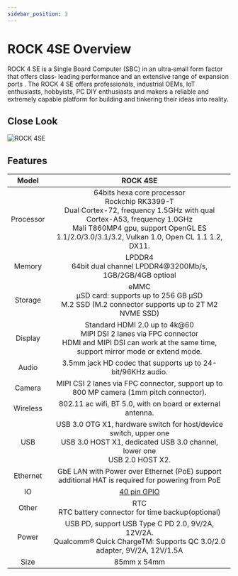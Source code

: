 ```yaml
---
sidebar_position: 3
---
```


# ROCK 4SE Overview

ROCK 4 SE is a Single Board Computer (SBC) in an ultra‑small form factor that offers class‑
leading performance and an extensive range of expansion ports . The ROCK 4 SE offers
professionals, industrial OEMs, IoT enthusiasts, hobbyists, PC DIY enthusiasts and makers a
reliable and extremely capable platform for building and tinkering their ideas into reality.

## Close Look

![ROCK 4SE](/img/rock4/rock4se-closelook.webp)

## Features

|   Model   |                                                                                                           ROCK 4SE                                                                                                           |
| :-------: | :--------------------------------------------------------------------------------------------------------------------------------------------------------------------------------------------------------------------------: |
| Processor | 64bits hexa core processor<br/>Rockchip RK3399-T<br/>Dual Cortex-72, frequency 1.5GHz with qual Cortex-A53, frequency 1.0GHz<br/>Mali T860MP4 gpu, support OpenGL ES 1.1/2.0/3.0/3.1/3.2, Vulkan 1.0, Open CL 1.1 1.2, DX11. |
|  Memory   |                                                                              LPDDR4<br/>64bit dual channel LPDDR4@3200Mb/s, 1GB/2GB/4GB optioal                                                                              |
|  Storage  |                                                            eMMC<br/>μSD card: supports up to 256 GB μSD<br/>M.2 SSD (M.2 connector supports up to 2T M2 NVME SSD)                                                            |
|  Display  |                                  Standard HDMI 2.0 up to 4k@60<br/>MIPI DSI 2 lanes via FPC connector<br/>HDMI and MIPI DSI can work at the same time, support mirror mode or extend mode.                                   |
|   Audio   |                                                                                 3.5mm jack HD codec that supports up to 24-bit/96KHz audio.                                                                                  |
|  Camera   |                                                                    MIPI CSI 2 lanes via FPC connector, support up to 800 MP camera (1mm pitch connector).                                                                    |
| Wireless  |                                                                                  802.11 ac wifi, BT 5.0, with on board or external antenna.                                                                                  |
|    USB    |                                       USB 3.0 OTG X1, hardware switch for host/device switch, upper one<br/>USB 3.0 HOST X1, dedicated USB 3.0 channel, lower one<br/>USB 2.0 HOST X2.                                       |
| Ethernet  |                                                               GbE LAN with Power over Ethernet (PoE) support additional HAT is required for powering from PoE                                                                |
|    IO     |                                                                                          [40 pin GPIO](/rock4/hardware/rock4-gpio)                                                                                           |
|   Other   |                                                                                   RTC<br/>RTC battery connector for time backup(optional)                                                                                    |
|   Power   |                                                USB PD, support USB Type C PD 2.0, 9V/2A, 12V/2A.<br/>Qualcomm® Quick ChargeTM: Supports QC 3.0/2.0 adapter, 9V/2A, 12V/1.5A                                                 |
|   Size    |                                                                                                         85mm x 54mm                                                                                                          |
